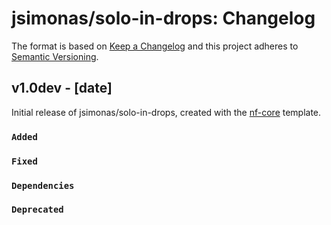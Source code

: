 # jsimonas/solo-in-drops: Changelog

The format is based on [Keep a Changelog](http://keepachangelog.com/en/1.0.0/)
and this project adheres to [Semantic Versioning](http://semver.org/spec/v2.0.0.html).

## v1.0dev - [date]

Initial release of jsimonas/solo-in-drops, created with the [nf-core](http://nf-co.re/) template.

### `Added`

### `Fixed`

### `Dependencies`

### `Deprecated`
